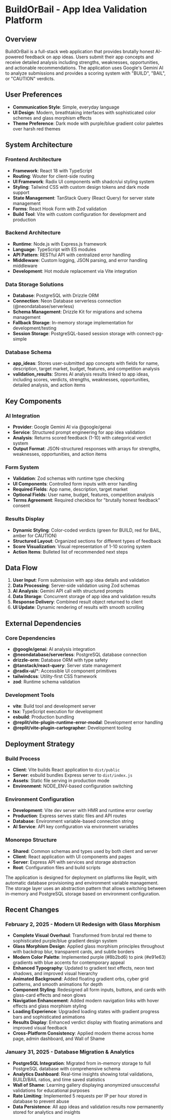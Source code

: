 # BuildOrBail - App Idea Validation Platform

## Overview

BuildOrBail is a full-stack web application that provides brutally honest AI-powered feedback on app ideas. Users submit their app concepts and receive detailed analysis including strengths, weaknesses, opportunities, and actionable recommendations. The application uses Google's Gemini AI to analyze submissions and provides a scoring system with "BUILD", "BAIL", or "CAUTION" verdicts.

## User Preferences

- **Communication Style**: Simple, everyday language
- **UI Design**: Modern, breathtaking interfaces with sophisticated color schemes and glass morphism effects
- **Theme Preference**: Dark mode with purple/blue gradient color palettes over harsh red themes

## System Architecture

### Frontend Architecture
- **Framework**: React 18 with TypeScript
- **Routing**: Wouter for client-side routing
- **UI Framework**: Radix UI components with shadcn/ui styling system
- **Styling**: Tailwind CSS with custom design tokens and dark mode support
- **State Management**: TanStack Query (React Query) for server state management
- **Forms**: React Hook Form with Zod validation
- **Build Tool**: Vite with custom configuration for development and production

### Backend Architecture
- **Runtime**: Node.js with Express.js framework
- **Language**: TypeScript with ES modules
- **API Pattern**: RESTful API with centralized error handling
- **Middleware**: Custom logging, JSON parsing, and error handling middleware
- **Development**: Hot module replacement via Vite integration

### Data Storage Solutions
- **Database**: PostgreSQL with Drizzle ORM
- **Connection**: Neon Database serverless connection (@neondatabase/serverless)
- **Schema Management**: Drizzle Kit for migrations and schema management
- **Fallback Storage**: In-memory storage implementation for development/testing
- **Session Storage**: PostgreSQL-based session storage with connect-pg-simple

### Database Schema
- **app_ideas**: Stores user-submitted app concepts with fields for name, description, target market, budget, features, and competition analysis
- **validation_results**: Stores AI analysis results linked to app ideas, including scores, verdicts, strengths, weaknesses, opportunities, detailed analysis, and action items

## Key Components

### AI Integration
- **Provider**: Google Gemini AI via @google/genai
- **Service**: Structured prompt engineering for app idea validation
- **Analysis**: Returns scored feedback (1-10) with categorical verdict system
- **Output Format**: JSON-structured responses with arrays for strengths, weaknesses, opportunities, and action items

### Form System
- **Validation**: Zod schemas with runtime type checking
- **UI Components**: Controlled form inputs with error handling
- **Required Fields**: App name, description, target market
- **Optional Fields**: User name, budget, features, competition analysis
- **Terms Agreement**: Required checkbox for "brutally honest feedback" consent

### Results Display
- **Dynamic Styling**: Color-coded verdicts (green for BUILD, red for BAIL, amber for CAUTION)
- **Structured Layout**: Organized sections for different types of feedback
- **Score Visualization**: Visual representation of 1-10 scoring system
- **Action Items**: Bulleted list of recommended next steps

## Data Flow

1. **User Input**: Form submission with app idea details and validation
2. **Data Processing**: Server-side validation using Zod schemas
3. **AI Analysis**: Gemini API call with structured prompts
4. **Data Storage**: Concurrent storage of app idea and validation results
5. **Response Delivery**: Combined result object returned to client
6. **UI Update**: Dynamic rendering of results with smooth scrolling

## External Dependencies

### Core Dependencies
- **@google/genai**: AI analysis integration
- **@neondatabase/serverless**: PostgreSQL database connection
- **drizzle-orm**: Database ORM with type safety
- **@tanstack/react-query**: Server state management
- **@radix-ui/***: Accessible UI component primitives
- **tailwindcss**: Utility-first CSS framework
- **zod**: Runtime schema validation

### Development Tools
- **vite**: Build tool and development server
- **tsx**: TypeScript execution for development
- **esbuild**: Production bundling
- **@replit/vite-plugin-runtime-error-modal**: Development error handling
- **@replit/vite-plugin-cartographer**: Development tooling

## Deployment Strategy

### Build Process
- **Client**: Vite builds React application to `dist/public`
- **Server**: esbuild bundles Express server to `dist/index.js`
- **Assets**: Static file serving in production mode
- **Environment**: NODE_ENV-based configuration switching

### Environment Configuration
- **Development**: Vite dev server with HMR and runtime error overlay
- **Production**: Express serves static files and API routes
- **Database**: Environment variable-based connection string
- **AI Service**: API key configuration via environment variables

### Monorepo Structure
- **Shared**: Common schemas and types used by both client and server
- **Client**: React application with UI components and pages
- **Server**: Express API with services and storage abstraction
- **Root**: Configuration files and build scripts

The application is designed for deployment on platforms like Replit, with automatic database provisioning and environment variable management. The storage layer uses an abstraction pattern that allows switching between in-memory and PostgreSQL storage based on environment configuration.

## Recent Changes

### February 2, 2025 - Modern UI Redesign with Glass Morphism
- **Complete Visual Overhaul**: Transformed from brutal red theme to sophisticated purple/blue gradient design system
- **Glass Morphism Design**: Applied glass morphism principles throughout with backdrop blur, transparent cards, and subtle borders
- **Modern Color Palette**: Implemented purple (#8b2bd6) to pink (#e91e63) gradients with blue accents for contemporary appeal
- **Enhanced Typography**: Updated to gradient text effects, neon text shadows, and improved visual hierarchy
- **Animated Background**: Added floating gradient orbs, cyber grid patterns, and smooth animations for depth
- **Component Styling**: Redesigned all form inputs, buttons, and cards with glass-card effects and neon glows
- **Navigation Enhancement**: Added modern navigation links with hover effects and glass morphism styling
- **Loading Experience**: Upgraded loading states with gradient progress bars and sophisticated animations
- **Results Display**: Enhanced verdict display with floating animations and improved visual feedback
- **Cross-Platform Consistency**: Applied modern theme across home page, admin dashboard, and Wall of Shame

### January 31, 2025 - Database Migration & Analytics
- **PostgreSQL Integration**: Migrated from in-memory storage to full PostgreSQL database with comprehensive schema
- **Analytics Dashboard**: Real-time insights showing total validations, BUILD/BAIL ratios, and time saved statistics
- **Wall of Shame**: Learning gallery displaying anonymized unsuccessful validations for educational purposes
- **Rate Limiting**: Implemented 5 requests per IP per hour stored in database to prevent abuse
- **Data Persistence**: All app ideas and validation results now permanently stored for analytics and insights